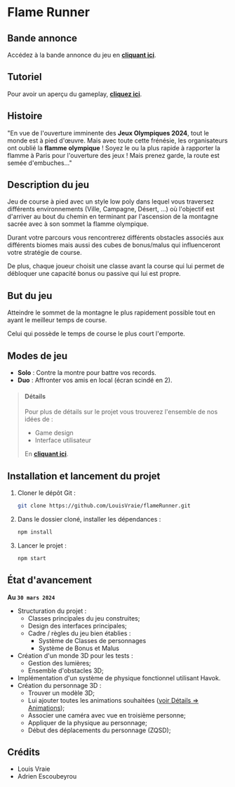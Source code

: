 # Flame Runner

## Bande annonce

Accédez à la bande annonce du jeu en **[cliquant ici](https://youtu.be/3I5FaNAnaLY)**.

## Tutoriel

Pour avoir un aperçu du gameplay, **[cliquez ici](https://youtu.be/uiI-DI9plR0)**.

## Histoire

"En vue de l'ouverture imminente des **Jeux Olympiques 2024**, tout le monde est à pied d'œuvre. Mais avec toute cette frénésie, les organisateurs ont oublié la **flamme olympique** ! Soyez le ou la plus rapide à rapporter la flamme à Paris pour l'ouverture des jeux ! Mais prenez garde, la route est semée d'embuches…"

## Description du jeu

Jeu de course à pied avec un style low poly dans lequel vous traversez différents environnements (Ville, Campagne, Désert, ...) où l'objectif est d'arriver au bout du chemin en terminant par l'ascension de la montagne sacrée avec à son sommet la flamme olympique.

Durant votre parcours vous rencontrerez différents obstacles associés aux différents biomes mais aussi des cubes de bonus/malus qui influenceront votre stratégie de course.

De plus, chaque joueur choisit une classe avant la course qui lui permet de débloquer une capacité bonus ou passive qui lui est propre.

## But du jeu

Atteindre le sommet de la montagne le plus rapidement possible tout en ayant le 
meilleur temps de course.

Celui qui possède le temps de course le plus court l'emporte.

## Modes de jeu

- **Solo** : Contre la montre pour battre vos records.
- **Duo** : Affronter vos amis en local (écran scindé en 2).

> #### Détails 
>Pour plus de détails sur le projet vous trouverez l'ensemble de nos idées de : 
> - Game design 
> - Interface utilisateur
> 
> En **[cliquant ici](https://drive.google.com/drive/folders/1p7vsO7vuWu8rYQDJA0QNg3Xx2BEph3aF?usp=sharing)**.


## Installation et lancement du projet

1. Cloner le dépôt Git : 
    ```bash
    git clone https://github.com/LouisVraie/flameRunner.git
    ```
2. Dans le dossier cloné, installer les dépendances :
    ```bash
    npm install
    ```
3. Lancer le projet :
    ```bash
    npm start
    ```

## État d'avancement

**Au `30 mars 2024`**
- Structuration du projet :
  - Classes principales du jeu construites;
  - Design des interfaces principales;
  - Cadre / règles du jeu bien établies :
    - Système de Classes de personnages
    - Système de Bonus et Malus
- Création d'un monde 3D pour les tests :
  - Gestion des lumières;
  - Ensemble d'obstacles 3D;
- Implémentation d'un système de physique fonctionnel utilisant Havok.
- Création du personnage 3D :
  - Trouver un modèle 3D;
  - Lui ajouter toutes les animations souhaitées ([voir Détails => Animations](#détails));
  - Associer une caméra avec vue en troisième personne;
  - Appliquer de la physique au personnage;
  - Début des déplacements du personnage (ZQSD);

## Crédits

- Louis Vraie
- Adrien Escoubeyrou
